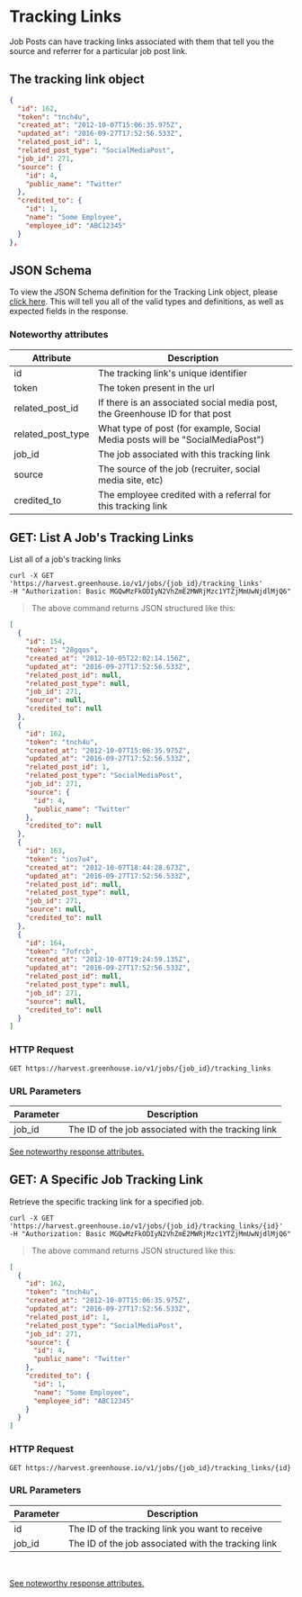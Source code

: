# Tracking Links

Job Posts can have tracking links associated with them that tell you the source and referrer for a particular job post link.

## The tracking link object

```json
{
  "id": 162,
  "token": "tnch4u",
  "created_at": "2012-10-07T15:06:35.975Z",
  "updated_at": "2016-09-27T17:52:56.533Z",
  "related_post_id": 1,
  "related_post_type": "SocialMediaPost",
  "job_id": 271,
  "source": {
    "id": 4,
    "public_name": "Twitter"
  },
  "credited_to": {
    "id": 1,
    "name": "Some Employee",
    "employee_id": "ABC12345"
  }
},
```

## JSON Schema

To view the JSON Schema definition for the Tracking Link object, please [click here](/schemas/tracking_links.json). This will tell you all of the valid types and definitions, as well as expected fields in the response.

### Noteworthy attributes

| Attribute | Description |
|-----------|-------------|
| id | The tracking link's unique identifier |
| token | The token present in the url |
| related_post_id | If there is an associated social media post, the Greenhouse ID for that post |
| related_post_type | What type of post (for example, Social Media posts will be "SocialMediaPost") |
| job_id | The job associated with this tracking link |
| source | The source of the job (recruiter, social media site, etc) |
| credited_to | The employee credited with a referral for this tracking link |

## GET: List A Job's Tracking Links

List all of a job's tracking links

```shell
curl -X GET 'https://harvest.greenhouse.io/v1/jobs/{job_id}/tracking_links'
-H "Authorization: Basic MGQwMzFkODIyN2VhZmE2MWRjMzc1YTZjMmUwNjdlMjQ6"
```

> The above command returns JSON structured like this:

```json
[
  {
    "id": 154,
    "token": "28gqos",
    "created_at": "2012-10-05T22:02:14.156Z",
    "updated_at": "2016-09-27T17:52:56.533Z",
    "related_post_id": null,
    "related_post_type": null,
    "job_id": 271,
    "source": null,
    "credited_to": null
  },
  {
    "id": 162,
    "token": "tnch4u",
    "created_at": "2012-10-07T15:06:35.975Z",
    "updated_at": "2016-09-27T17:52:56.533Z",
    "related_post_id": 1,
    "related_post_type": "SocialMediaPost",
    "job_id": 271,
    "source": {
      "id": 4,
      "public_name": "Twitter"
    },
    "credited_to": null
  },
  {
    "id": 163,
    "token": "ios7u4",
    "created_at": "2012-10-07T18:44:28.673Z",
    "updated_at": "2016-09-27T17:52:56.533Z",
    "related_post_id": null,
    "related_post_type": null,
    "job_id": 271,
    "source": null,
    "credited_to": null
  },
  {
    "id": 164,
    "token": "7ofrcb",
    "created_at": "2012-10-07T19:24:59.135Z",
    "updated_at": "2016-09-27T17:52:56.533Z",
    "related_post_id": null,
    "related_post_type": null,
    "job_id": 271,
    "source": null,
    "credited_to": null
  }
]
```

### HTTP Request

`GET https://harvest.greenhouse.io/v1/jobs/{job_id}/tracking_links`

### URL Parameters

Parameter | Description
--------- | -----------
job_id | The ID of the job associated with the tracking link

[See noteworthy response attributes.](#the-tracking-link-object)

## GET: A Specific Job Tracking Link

Retrieve the specific tracking link for a specified job.

```shell
curl -X GET 'https://harvest.greenhouse.io/v1/jobs/{job_id}/tracking_links/{id}'
-H "Authorization: Basic MGQwMzFkODIyN2VhZmE2MWRjMzc1YTZjMmUwNjdlMjQ6"
```

> The above command returns JSON structured like this:

```json
[
  {
    "id": 162,
    "token": "tnch4u",
    "created_at": "2012-10-07T15:06:35.975Z",
    "updated_at": "2016-09-27T17:52:56.533Z",
    "related_post_id": 1,
    "related_post_type": "SocialMediaPost",
    "job_id": 271,
    "source": {
      "id": 4,
      "public_name": "Twitter"
    },
    "credited_to": {
      "id": 1,
      "name": "Some Employee",
      "employee_id": "ABC12345"
    }
  }
]
```

### HTTP Request

`GET https://harvest.greenhouse.io/v1/jobs/{job_id}/tracking_links/{id}`

### URL Parameters

Parameter | Description
--------- | -----------
id | The ID of the tracking link you want to receive
job_id | The ID of the job associated with the tracking link

<br>

[See noteworthy response attributes.](#the-tracking-link-object)
